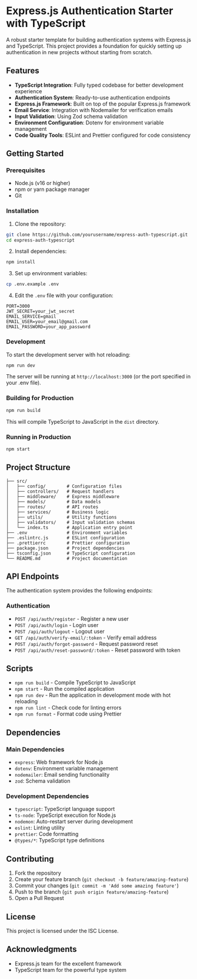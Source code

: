 # Express.js Authentication Starter with TypeScript

A robust starter template for building authentication systems with Express.js and TypeScript. This project provides a foundation for quickly setting up authentication in new projects without starting from scratch.

## Features

- **TypeScript Integration**: Fully typed codebase for better development experience
- **Authentication System**: Ready-to-use authentication endpoints
- **Express.js Framework**: Built on top of the popular Express.js framework
- **Email Service**: Integration with Nodemailer for verification emails
- **Input Validation**: Using Zod schema validation
- **Environment Configuration**: Dotenv for environment variable management
- **Code Quality Tools**: ESLint and Prettier configured for code consistency

## Getting Started

### Prerequisites

- Node.js (v16 or higher)
- npm or yarn package manager
- Git

### Installation

1. Clone the repository:
```bash
git clone https://github.com/yourusername/express-auth-typescript.git
cd express-auth-typescript
```

2. Install dependencies:
```bash
npm install
```

3. Set up environment variables:
```bash
cp .env.example .env
```

4. Edit the `.env` file with your configuration:
```
PORT=3000
JWT_SECRET=your_jwt_secret
EMAIL_SERVICE=gmail
EMAIL_USER=your_email@gmail.com
EMAIL_PASSWORD=your_app_password
```

### Development

To start the development server with hot reloading:

```bash
npm run dev
```

The server will be running at `http://localhost:3000` (or the port specified in your .env file).

### Building for Production

```bash
npm run build
```

This will compile TypeScript to JavaScript in the `dist` directory.

### Running in Production

```bash
npm start
```

## Project Structure

```
├── src/
│   ├── config/        # Configuration files
│   ├── controllers/   # Request handlers
│   ├── middleware/    # Express middleware
│   ├── models/        # Data models
│   ├── routes/        # API routes
│   ├── services/      # Business logic
│   ├── utils/         # Utility functions
│   ├── validators/    # Input validation schemas
│   └── index.ts       # Application entry point
├── .env               # Environment variables
├── .eslintrc.js       # ESLint configuration
├── .prettierrc        # Prettier configuration
├── package.json       # Project dependencies
├── tsconfig.json      # TypeScript configuration
└── README.md          # Project documentation
```

## API Endpoints

The authentication system provides the following endpoints:

### Authentication

- `POST /api/auth/register` - Register a new user
- `POST /api/auth/login` - Login user
- `POST /api/auth/logout` - Logout user
- `GET /api/auth/verify-email/:token` - Verify email address
- `POST /api/auth/forgot-password` - Request password reset
- `POST /api/auth/reset-password/:token` - Reset password with token

## Scripts

- `npm run build` - Compile TypeScript to JavaScript
- `npm start` - Run the compiled application
- `npm run dev` - Run the application in development mode with hot reloading
- `npm run lint` - Check code for linting errors
- `npm run format` - Format code using Prettier

## Dependencies

### Main Dependencies

- `express`: Web framework for Node.js
- `dotenv`: Environment variable management
- `nodemailer`: Email sending functionality
- `zod`: Schema validation

### Development Dependencies

- `typescript`: TypeScript language support
- `ts-node`: TypeScript execution for Node.js
- `nodemon`: Auto-restart server during development
- `eslint`: Linting utility
- `prettier`: Code formatting
- `@types/*`: TypeScript type definitions

## Contributing

1. Fork the repository
2. Create your feature branch (`git checkout -b feature/amazing-feature`)
3. Commit your changes (`git commit -m 'Add some amazing feature'`)
4. Push to the branch (`git push origin feature/amazing-feature`)
5. Open a Pull Request

## License

This project is licensed under the ISC License.

## Acknowledgments

- Express.js team for the excellent framework
- TypeScript team for the powerful type system
